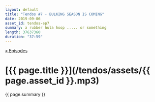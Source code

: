 ```yaml
---
layout: default
title: "Tendos #7 - BULKING SEASON IS COMING"
date: 2019-09-06
asset_id: tendos-ep7
summary: a rubber hula hoop ..... or something
length: 37637360
duration: "37:59"
---
```

[« Episodes](/tendos/episodes)

# [{{ page.title }}](/tendos/assets/{{ page.asset_id }}.mp3)
{{ page.summary }}
